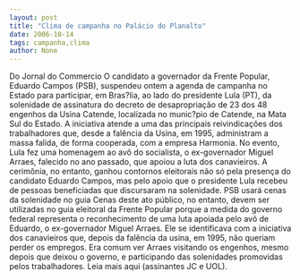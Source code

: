 ```yaml
---
layout: post
title: "Clima de campanha no Palácio do Planalto"
date: 2006-10-14
tags: campanha,clima
author: None
---
```

Do Jornal do Commercio
O candidato a governador da Frente Popular, Eduardo Campos (PSB), suspendeu ontem a agenda de campanha no Estado para participar, em Bras?lia, ao lado do presidente Lula (PT), da solenidade de assinatura do decreto de desapropriação de 23 dos 48 engenhos da Usina Catende, localizada no munic?pio de Catende, na Mata Sul do Estado. 
A iniciativa atende a uma das principais reivindicações dos trabalhadores que, desde a falência da Usina, em 1995, administram a massa falida, de forma cooperada, com a empresa Harmonia. 
No evento, Lula fez uma homenagem ao avô do socialista, o ex-governador Miguel Arraes, falecido no ano passado, que apoiou a luta dos canavieiros. 
A cerimônia, no entanto, ganhou contornos eleitorais não só pela presença do candidato Eduardo Campos, mas pelo apoio que o presidente Lula recebeu de pessoas beneficiadas que discursaram na solenidade.
PSB usará cenas da solenidade no guia
Cenas deste ato público, no entanto, devem ser utilizadas no guia eleitoral da Frente Popular porque a medida do governo federal representa o reconhecimento de uma luta apoiada pelo avô de Eduardo, o ex-governador Miguel Arraes. 
Ele se identificava com a iniciativa dos canavieiros que, depois da falência da usina, em 1995, não queriam perder os empregos. 
Era comum ver Arraes visitando os engenhos, mesmo depois que deixou o governo, e participando das solenidades promovidas pelos trabalhadores.
Leia mais aqui (assinantes JC e UOL). 